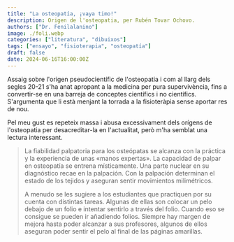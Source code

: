 ```yaml
---
title: "La osteopatía, ¡vaya timo!"
description: Origen de l'osteopatia, per Rubén Tovar Ochovo.
authors: ["Dr. Fenilalanino"]
image: ./foli.webp
categories: ["literatura", "dibuixos"]
tags: ["ensayo", "fisioterapia", "osteopatía"]
draft: false
date: 2024-06-16T16:00:00Z
---
```


Assaig sobre l'origen pseudocientífic de l'osteopatia i com al llarg dels segles 20-21 s'ha anat apropant a la medicina per pura supervivència, fins a convertir-se en una barreja de conceptes científics i no científics. S'argumenta que li està menjant la torrada a la fisioteràpia sense aportar res de nou.

Pel meu gust es repeteix massa i abusa excessivament dels orígens de l'osteopatia per desacreditar-la en l'actualitat, però m'ha semblat una lectura interessant.

> La fiabilidad palpatoria para los osteópatas se alcanza con la práctica y la experiencia de unas «manos expertas». La capacidad de palpar en osteopatía se entrena místicamente. Una parte nuclear en su diagnóstico recae en la palpación. Con la palpación determinan el estado de los tejidos y aseguran sentir movimientos milimétricos.<p>A menudo se les sugiere a los estudiantes que practiquen por su cuenta con distintas tareas. Algunas de ellas son colocar un pelo debajo de un folio e intentar sentirlo a través del folio. Cuando eso se consigue se pueden ir añadiendo folios. Siempre hay margen de mejora hasta poder alcanzar a sus profesores, algunos de ellos aseguran poder sentir el pelo al final de las páginas amarillas.
